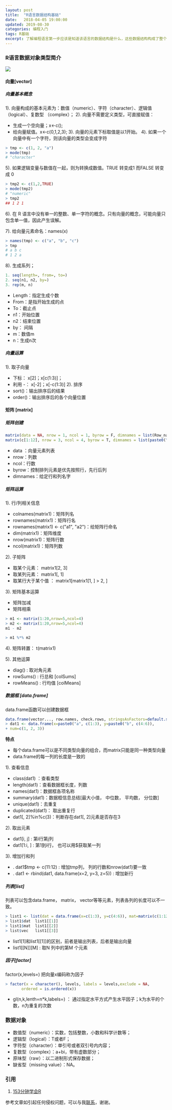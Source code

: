 ```yaml
---
layout: post
title:  "R语言数据结构基础"
date:   2018-04-05 19:00:00
updated: 2019-08-30
categories: 编程入门
tags: R基础
excerpt: 了解编程语言第一步应该是知道该语言的数据结构是什么，这些数据结构构成了整个编程语言的组件。R语言的数据结构相对而言比较简单，有向量、矩阵、列表、数据框等。
---
```





### R语言数据对象类型简介
![](https://raw.githubusercontent.com/HuaZou/HuaZou.github.io/master/_posts/img/R.introduction.png)

#### **向量**[vector]

##### 向量基本概念

1). 向量构成的基本元素为：数值（numeric）、字符（character）、逻辑值（logical）、复数型
   （complex）；
2). 向量不需要定义类型，可直接赋值：
   - 生成一个空向量；x<-c();
   - 给向量赋值。x<-c(0,1,2,3);
       3). 向量的元素下标取值是以1开始。
         4). 如果一个向量中有一个字符，则该向量的类型会变成字符

```R
> tmp <- c(1, 2, "a")
> mode(tmp)
# "character"
```

5). 如果逻辑变量与数值在一起，则为转换成数值。TRUE 转变成1 而FALSE 转变成 0

```R
> tmp2 <- c(1,2,TRUE)
> mode(tmp2)
# "numeric"
> tmp2
## 1 2 1
```
6). 在 R 语言中没有单一的整数、单一字符的概念。只有向量的概念，可能向量只包含单一值，因此产生误解。

7). 给向量元素命名：names(x)

```R
> names(tmp) <- c("a", "b", "c")
> tmp
# a b c
# 1 2 a
```

8). 生成系列； 

```R
1. seq(length=, from=, to=)
2. seq(n1, n2, by=) 
3. rep(m, n) 
```
* Length：指定生成个数
* From：是指开始生成的点
* To：截止点
* n1：开始位置
* n2：结束位置
* by： 间隔
* m：数值m
* n：生成n次

##### 向量运算

1). 取子向量
  * 下标： x[2]；x[c(1:3)]；
  * 利用 -： x[-2]；x[-c(1:3)]
      2). 排序
  * sort()：输出排序后的结果
  * order()：输出排序后的各个向量位置


#### **矩阵** [matrix]

##### 矩阵创建

```R
matrix(data = NA, nrow = 1, ncol = 1, byrow = F, dimnames = list(Row_name, Col_name))
matrix(c[1:12], nrow = 3, ncol = 4, byrow = T, dimnames = list(paste0("a", c(1:2)), paste0("b", c(1:4))))
```

* data ：向量元素列表
* nrow：列数
* ncol：行数
* byrow：控制排列元素是优先按照行，先行后列
* dimnames：给定行和列名字


##### 矩阵运算

1). 行/列相关信息
* colnames(matrix1)：矩阵列名
* rownames(matrix1)：矩阵行名
* rownames(matrix1) <- c("a1", "a2")：给矩阵行命名
* dim(matrix1)：矩阵维度
* nrow(matrix1)：矩阵行数
* ncol(matrix1)：矩阵列数

2). 子矩阵
* 取某个元素：  matrix1[2, 3]
* 取某列元素：  matrix1[, 1]
* 取某行大于某个值 ： matrix1[matrix1[1, ] > 2,  ]

3). 矩阵基本运算
* 矩阵加减 
* 矩阵相乘

```R
> m1 <- matrix(1:20,nrow=5,ncol=4)
> m2 <- matrix(1:20,nrow=5,ncol=4)
m1 - m2 

> m1 %*% m2 
```

4). 矩阵转置： t(matrix1)

5). 其他运算
* diag()  :  取对角元素
* rowSums() : 行总和  [colSums]
* rowMeans() : 行均值  [colMeans]

##### 数据框 [data.frame]

data.frame函数可以创建数据框

```R
data.frame(vector..., row.names, check.rows, stringsAsFactors=default.stringsAsFactors())
> dat1 <- data.frame(x=paste0("a", c(1:3), y=paste0("b", c(4:6)), 
+ num=c(1, 2, 3))
```

**特点**

* 每个data.frame可以是不同类型向量的组合，而matrix只能是同一种类型向量
* data.frame的每一列的长度是一致的

1). 查看信息
* class(dat1) ：查看类型
* length(dat1)：查看数据框长度，列数
* names(dat1)：数据框各项名称
* summary(dat1)：数据框信息总结[最大小值， 中位数， 平均数， 分位数]
* unique(dat1)：去重复
* duplicated(dat1)： 取出重复行
* dat1[, 2]%in%c(3)：判断存在dat1[, 2]元素是否存在3

2). 取出元素
* dat1[i, j] : 第i行第j列
* dat1[1:i, ] : 第1到i行， 也可以用$获取某一列

3). 增加行和列
* . dat1$tmp <- c(11:12) : 增加tmp列， 列的行数和nrow(dat1)要一致
* . dat1 <- rbind(dat1, data.frame(x=2, y=3, z=5)) : 增加新行


#####  列表[list]

列表可以包含data.frame， matrix， vector等等元素，列表各列的长度可以不一致。

```R
> list1 <- list(dat = data.frame(x=c(1:3), y=c(4:6)), mat=matrix(c(1:12), nrow=3, ncol=4), vec=c(1:20))
> list1$dat  list1[[1]]
> list1$mat  list1[[2]]
> list$vec   list1[[3]]
```

* list1[1]和list1[[1]]的区别，前者是输出列表，后者是输出向量 
* list1[\[N]\]\[M] : 取N 列中的第M 个元素


##### 因子[factor]

factor(x,levels=) 把向量x编码称为因子 

```R
> factor(x = character(), levels, labels = levels,exclude = NA, 
       ordered = is.ordered(x))
```

* gl(n,k,lenth=n*k,labels=) ： 通过指定水平方式产生水平因子；k为水平的个数，n为重复的次数



### 数据对象

- 数值型（numeric）：实数，包括整数，小数和科学计数等；
- 逻辑型（logical）：T或者F；
- 字符型（character）：单引号或者双引号内内容；
- 复数型（complex）：a+bi，带有虚数部分；
- 原味型（raw）：以二进制形式保存数据；
- 缺省型（missing value）：NA。



### 引用

1. [153分钟学会R](https://cran.r-project.org/doc/contrib/Liu-FAQ.pdf)

参考文章如引起任何侵权问题，可以与我[联系](https://github.com/HuaZou/)，谢谢。
